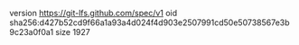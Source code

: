version https://git-lfs.github.com/spec/v1
oid sha256:d427b52cd9f66a1a93a4d024f4d903e2507991cd50e50738567e3b9c23a0f0a1
size 1927
